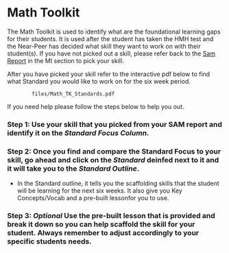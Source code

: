 # Math Toolkit

The Math Toolkit is used to identify what are the foundational learning gaps for their students. It is used after the student has taken the HMH test and the Near-Peer has decided what skill they want to work on with their student(s). If you have not picked out a skill, please refer back to the [Sam Report](sam.md) in the MI section to pick your skill.

After you have picked your skill refer to the interactive pdf below to find what Standard you would like to work on for the six week period.

```pdf
		files/Math_TK_Standards.pdf
```
If you need help please follow the steps below to help you out.

### Step 1: Use your skill that you picked from your SAM report and identify it on the _Standard Focus Column_.

### Step 2: Once you find and compare the Standard Focus to your skill, go ahead and click on the _Standard_ deinfed next to it and it will take you to the _Standard Outline_.

- In the Standard outline, it tells you the scaffolding skills that the student will be learning for the next six weeks. It also give you Key Concepts/Vocab and a pre-built lessonfor you to use. 

### Step 3: _**Optional**_ Use the pre-built lesson that is provided and break it down so you can help scaffold the skill for your student. Always remember to adjust accordingly to your specific students needs.
